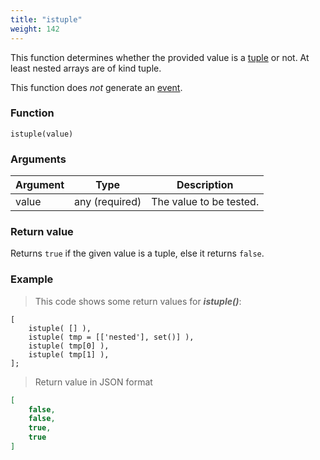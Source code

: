 ```yaml
---
title: "istuple"
weight: 142
---
```


This function determines whether the provided value is a [tuple](../../data-types/tuple) or not. At least nested arrays are of kind tuple.

This function does *not* generate an [event](../../overview/events).

### Function

`istuple(value)`

### Arguments

Argument | Type | Description
-------- | ---- | -----------
value | any (required) | The value to be tested.

### Return value

Returns `true` if the given value is a tuple, else it returns `false`.

### Example

> This code shows some return values for ***istuple()***:

```thingsdb,json_response
[
    istuple( [] ),
    istuple( tmp = [['nested'], set()] ),
    istuple( tmp[0] ),
    istuple( tmp[1] ),
];
```

> Return value in JSON format

```json
[
    false,
    false,
    true,
    true
]
```
